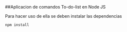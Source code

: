 ##Aplicacion de comandos To-do-list en Node JS

Para hacer uso de ella se deben instalar las dependencias 

```
npm install
````